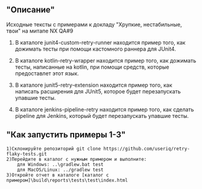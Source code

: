 ## "Описание"

Исходные тексты с примерами к докладу "Хрупкие, нестабильные, твои" на митапе NX QA#9

1) В каталоге junit4-custom-retry-runner находится пример того, как дожимать тесты при помощи кастомного раннера для JUnit4.

2) В каталоге kotlin-retry-wrapper находится пример того, как дожимать тесты, написанные на kotlin, при помощи средств, которые предоставлет этот язык.

3) В каталоге junit5-retry-extension находится пример того, как написать расширения для JUnit5, которое будет перезапускать упавшие тесты.

4) В каталоге jenkins-pipeline-retry находится пример того, как сделать pipeline для Jenkins, который будет перезапускать упавшие тесты.

## "Как запустить примеры 1-3"


    1)Склонируйте репозиторий git clone https://github.com/useriq/retry-flaky-tests.git
    2)Перейдите в каталог с нужным примером и выполните:
        для Windows: ..\gradlew.bat test
        для MacOS/Linux: ../gradlew test
    3)Откройте отчет в каталоге [каталог с примером]\build\reports\tests\test\index.html

